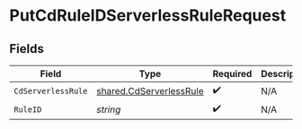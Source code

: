 # PutCdRuleIDServerlessRuleRequest


## Fields

| Field                                                              | Type                                                               | Required                                                           | Description                                                        |
| ------------------------------------------------------------------ | ------------------------------------------------------------------ | ------------------------------------------------------------------ | ------------------------------------------------------------------ |
| `CdServerlessRule`                                                 | [shared.CdServerlessRule](../../models/shared/cdserverlessrule.md) | :heavy_check_mark:                                                 | N/A                                                                |
| `RuleID`                                                           | *string*                                                           | :heavy_check_mark:                                                 | N/A                                                                |